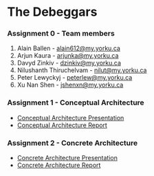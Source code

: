 # The Debeggars

### Assignment 0 - Team members
1. Alain Ballen - <alain612@my.yorku.ca>
2. Arjun Kaura - <arjunka@my.yorku.ca>
3. Davyd Zinkiv - <dzinkiv@my.yorku.ca>
4. Nilushanth Thiruchelvam - <nilut@my.yorku.ca>
5. Peter Lewyckyj - <peterlew@my.yorku.ca>
6. Xu Nan Shen - <jshenxn@my.yorku.ca>

### Assignment 1 - Conceptual Architecture
* <a href="https://dzinkiv.github.io/eecs4314/Assignment-1/Conceptual-Architecture-Presentation-(Debeggars).pdf" target="_blank">Conceptual Architecture Presentation</a>
* <a href="https://dzinkiv.github.io/eecs4314/Assignment-1/Conceptual-Architecture-Report-(Debeggars).pdf" target="_blank">Conceptual Architecture Report</a>

### Assignment 2 - Concrete Architecture
* <a href="https://dzinkiv.github.io/eecs4314/Assignment-2/Concrete-Architecture-Presentation-(Debeggars).pdf" target="_blank">Concrete Architecture Presentation</a>
* <a href="https://dzinkiv.github.io/eecs4314/Assignment-2/Concrete-Architecture-Report-(Debeggars).pdf" target="_blank">Concrete Architecture Report</a>

